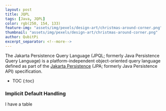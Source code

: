 ```yaml
---
layout: post
title: JQPL
tags: [Java, JQPL]
color: rgb(250, 154, 133)
feature-img: "assets/img/pexels/design-art/christmas-around-corner.png"
thumbnail: "assets/img/pexels/design-art/christmas-around-corner.png"
author: QubitPi
excerpt_separator: <!--more-->
---
```


The Jakarta Persistence Query Language (JPQL; formerly Java Persistence Query Language) is a platform-independent
object-oriented query language defined as part of the
[Jakarta Persistence](https://en.wikipedia.org/wiki/Jakarta_Persistence) (JPA; formerly Java Persistence API)
specification.


<!--more-->

* TOC
{:toc}

### Implicit Default Handling

I have a table 
